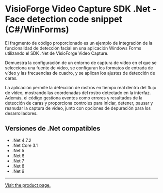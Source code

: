 ﻿# VisioForge Video Capture SDK .Net - Face detection code snippet (C#/WinForms)

El fragmento de código proporcionado es un ejemplo de integración de la funcionalidad de detección facial en una aplicación Windows Forms utilizando el SDK .Net de VisioForge Video Capture.

Demuestra la configuración de un entorno de captura de vídeo en el que se selecciona una fuente de vídeo, se configuran los formatos de entrada de vídeo y las frecuencias de cuadro, y se aplican los ajustes de detección de caras.

La aplicación permite la detección de rostros en tiempo real dentro del flujo de vídeo, mostrando las coordenadas del rostro detectado en la interfaz. Además, el código gestiona eventos como errores y resultados de la detección de caras y proporciona controles para iniciar, detener, pausar y reanudar la captura de vídeo, junto con opciones de depuración para los desarrolladores.

## Versiones de .Net compatibles

* .Net 4.7.2
* .Net Core 3.1
* .Net 5
* .Net 6
* .Net 7
* .Net 8
* .Net 9

---

[Visit the product page.](https://www.visioforge.com/video-capture-sdk-net)
